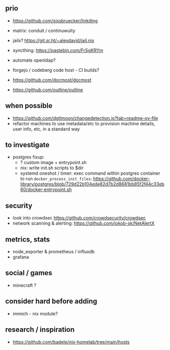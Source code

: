 ## prio

- https://github.com/sissbruecker/linkding
- matrix: conduit / continuwuity
- jails? https://git.sr.ht/~alexdavid/jail.nix
- syncthing: https://pastebin.com/FrSgKRYm
- automate openldap?
- forgejo / codeberg code host - CI builds?

- https://github.com/docmost/docmost
- https://github.com/outline/outline

## when possible

- https://github.com/dgtlmoon/changedetection.io?tab=readme-ov-file
- refactor machines to use metadata/etc to provision machine details, user info,
  etc, in a standard way

## to investigate

- postgres fixup:
  - ? custom image + entrypoint.sh
  - nix: write init.sh scripts to $dir
  - systemd oneshot / timer: exec command within postgres container to run
    `docker_process_init_files`:
    https://github.com/docker-library/postgres/blob/729d22b104ede82d7b2d8681bb85f2f44c33eb60/docker-entrypoint.sh

## security

- look into crowdsec https://github.com/crowdsecurity/crowdsec
- network scanning & alerting: https://github.com/jokob-sk/NetAlertX

## metrics, stats

- node_exporter & prometheus / influxdb
- grafana

## social / games

- minecraft ?

## consider hard before adding

- immich - nix module?

## research / inspiration

- https://github.com/badele/nix-homelab/tree/main/hosts
